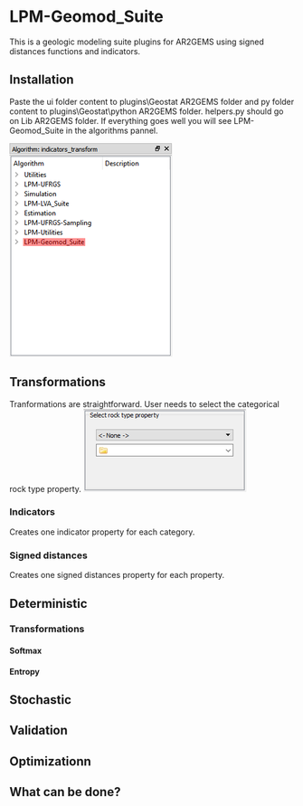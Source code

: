 # LPM-Geomod_Suite
This is a geologic modeling suite plugins for AR2GEMS using signed distances functions and indicators.

## Installation
Paste the ui folder content to plugins\Geostat AR2GEMS folder and py folder content to plugins\Geostat\python AR2GEMS folder. helpers.py should go on Lib AR2GEMS folder.
If everything goes well you will see LPM-Geomod_Suite in the algorithms pannel.

![Algo pannel](images/algo_pannel.png)

## Transformations 
Tranformations are straightforward. User needs to select the categorical rock type property.
![Transformations](images/transformations.PNG)

### Indicators
Creates one indicator property for each category.

### Signed distances
Creates one signed distances property for each property.

## Deterministic

### Transformations

#### Softmax

#### Entropy

## Stochastic

## Validation

## Optimizationn

## What can be done?

